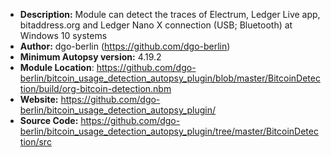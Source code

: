 - __Description:__ Module can detect the traces of Electrum, Ledger Live app, bitaddress.org and Ledger Nano X connection (USB; Bluetooth) at Windows 10 systems
- __Author:__ dgo-berlin (https://github.com/dgo-berlin)
- __Minimum Autopsy version:__ 4.19.2
- __Module Location__: https://github.com/dgo-berlin/bitcoin_usage_detection_autopsy_plugin/blob/master/BitcoinDetection/build/org-bitcoin-detection.nbm
- __Website:__ https://github.com/dgo-berlin/bitcoin_usage_detection_autopsy_plugin/
- __Source Code:__ https://github.com/dgo-berlin/bitcoin_usage_detection_autopsy_plugin/tree/master/BitcoinDetection/src
